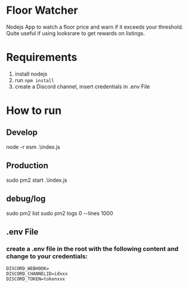 # Floor Watcher
Nodejs App to watch a floor price and warn if it exceeds your threshold.
Quite useful if using looksrare to get rewards on listings.

# Requirements
1. install nodejs
2. run ```npm install```
3. create a Discord channel, insert credentials in .env File

# How to run
## Develop
node -r esm .\index.js

## Production
sudo pm2 start .\index.js

## debug/log
sudo pm2 list
sudo pm2 logs 0 --lines 1000

## .env File
### create a .env file in the root with the following content and change to your credentials:
```
DISCORD_WEBHOOK=
DISCORD_CHANNELID=idxxx
DISCORD_TOKEN=tokenxxx
```